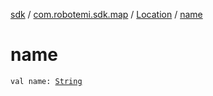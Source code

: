 [sdk](../../index.md) / [com.robotemi.sdk.map](../index.md) / [Location](index.md) / [name](./name.md)

# name

`val name: `[`String`](https://kotlinlang.org/api/latest/jvm/stdlib/kotlin/-string/index.html)